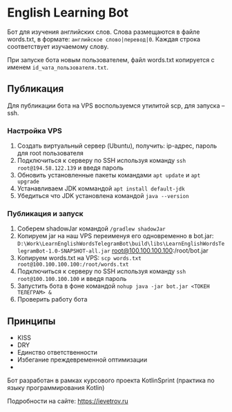 # English Learning Bot
Бот для изучения английских слов. 
Слова размещаются в файле words.txt, в формате: `английское слово|перевод|0`. 
Каждая строка соответствует изучаемому слову.

При запуске бота новым пользователем, файл words.txt копируется с именем `id_чата_пользователя.txt`.

## Публикация

Для публикации бота на VPS воспользуемся утилитой scp, для запуска – ssh.

### Настройка VPS

1. Создать виртуальный сервер (Ubuntu), получить: ip-адрес, пароль для root пользователя
2. Подключиться к серверу по SSH используя команду `ssh root@194.58.122.139` и введя пароль
3. Обновить установленные пакеты командами `apt update` и `apt upgrade`
4. Устанавливаем JDK коммандой `apt install default-jdk`
5. Убедиться что JDK установлена командой `java --version`

### Публикация и запуск

1. Соберем shadowJar командой `/gradlew shadowJar`
2. Копируем jar на наш VPS переименуя его одновременно в bot.jar: `D:\Work\LearnEnglishWordsTelegramBot\build\libs\LearnEnglishWordsTelegramBot-1.0-SNAPSHOT-all.jar`
root@100.100.100.100:/root/bot.jar
3. Копируем words.txt на VPS: `scp words.txt root@100.100.100.100:/root/words.txt`
4. Подключиться к серверу по SSH используя команду `ssh root@100.100.100.100` и введя пароль
5. Запустить бота в фоне командой `nohup java -jar bot.jar <ТОКЕН ТЕЛЕГРАМ> &`
6. Проверить работу бота


## Принципы

- KISS
- DRY
- Единство ответственности
- Избегание преждевременной оптимизации
- 
Бот разработан в рамках курсового проекта KotlinSprint (практика по языку программирования Kotlin)

Подробности на сайте: https://ievetrov.ru